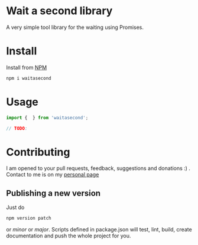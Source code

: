 # Wait a second library

A very simple tool library for the waiting using Promises.

# Install

Install from [NPM](https://www.npmjs.com/package/configchecker)

```bash
npm i waitasecond
```

# Usage



```typescript
import {  } from 'waitasecond';

// TODO:
```


# Contributing

I am opened to your pull requests, feedback, suggestions and donations :) . Contact to me is on my [personal page](https://www.pavolhejny.com)

## Publishing a new version

Just do

```bash
npm version patch
```
or *minor* or *major*. Scripts defined in package.json will test, lint, build, create documentation and push the whole project for you.
